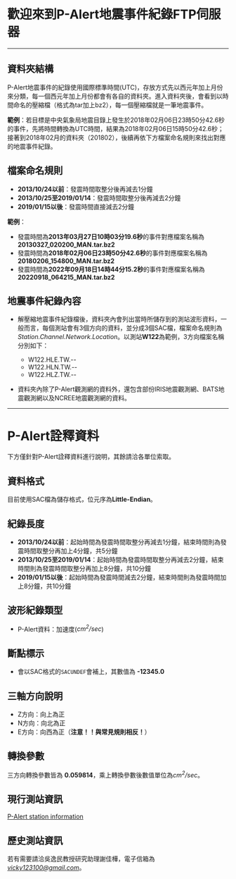 # 歡迎來到P-Alert地震事件紀錄FTP伺服器

***

## 資料夾結構

P-Alert地震事件的紀錄使用國際標準時間(UTC)，存放方式先以西元年加上月份來分類，每一個西元年加上月份都會有各自的資料夾。進入資料夾後，會看到以時間命名的壓縮檔（格式為tar加上bz2），每一個壓縮檔就是一筆地震事件。

**範例**：若目標是中央氣象局地震目錄上發生於2018年02月06日23時50分42.6秒的事件，先將時間轉換為UTC時間，結果為2018年02月06日15時50分42.6秒；接著到2018年02月的資料夾（201802），後續再依下方檔案命名規則來找出對應的地震事件紀錄。

## 檔案命名規則

- **2013/10/24以前**：發震時間取整分後再減去1分鐘
- **2013/10/25至2019/01/14**：發震時間取整分後再減去2分鐘
- **2019/01/15以後**：發震時間直接減去2分鐘

**範例**：
- 發震時間為**2013年03月27日10時03分19.6秒**的事件對應檔案名稱為**20130327_020200_MAN.tar.bz2**
- 發震時間為**2018年02月06日23時50分42.6秒**的事件對應檔案名稱為**20180206_154800_MAN.tar.bz2**
- 發震時間為**2022年09月18日14時44分15.2秒**的事件對應檔案名稱為**20220918_064215_MAN.tar.bz2**

## 地震事件紀錄內容

- 解壓縮地震事件紀錄檔後，資料夾內會列出當時所儲存到的測站波形資料，一般而言，每個測站會有3個方向的資料，並分成3個SAC檔，檔案命名規則為*Station.Channel.Network.Location*。以測站**W122**為範例，3方向檔案名稱分別如下：
	- W122.HLE.TW.--
	- W122.HLN.TW.--
	- W122.HLZ.TW.--

- 資料夾內除了P-Alert觀測網的資料外，還包含部份IRIS地震觀測網、BATS地震觀測網以及NCREE地震觀測網的資料。

***

# P-Alert詮釋資料

下方僅針對P-Alert詮釋資料進行說明，其餘請洽各單位索取。

## 資料格式

目前使用SAC檔為儲存格式，位元序為**Little-Endian**。

## 紀錄長度

- **2013/10/24以前**：起始時間為發震時間取整分再減去1分鐘，結束時間則為發震時間取整分再加上4分鐘，共5分鐘
- **2013/10/25至2019/01/14**：起始時間為發震時間取整分再減去2分鐘，結束時間則為發震時間取整分再加上8分鐘，共10分鐘
- **2019/01/15以後**：起始時間為發震時間減去2分鐘，結束時間則為發震時間加上8分鐘，共10分鐘

## 波形紀錄類型

- P-Alert資料：加速度(*cm<sup>2</sup>/sec*)

## 斷點標示

- 會以SAC格式的``SACUNDEF``會補上，其數值為 **-12345.0**

## 三軸方向說明

- Z方向：向上為正
- N方向：向北為正
- E方向：向西為正（**注意！！與常見規則相反！**）

## 轉換參數

三方向轉換參數皆為 **0.059814**，乘上轉換參數後數值單位為*cm<sup>2</sup>/sec*。

## 現行測站資訊

[P-Alert station information](https://api.p-alert.tw/stainfo/online)

## 歷史測站資訊

若有需要請洽吳逸民教授研究助理謝佳樺，電子信箱為*vicky123100@gmail.com*。
